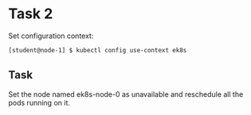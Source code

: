 # Task 2

Set configuration context:
```bash
[student@node-1] $ kubectl config use-context ek8s
```

## Task
Set the node named ek8s-node-0 as unavailable and reschedule all the pods running on it.
